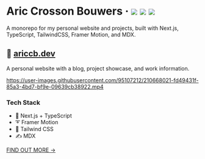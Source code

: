 <div>
  <h1>
    Aric Crosson Bouwers
    &middot;
    <img src="https://img.shields.io/website?style=flat-square&url=https%3A%2F%2Fwww.ariccb.dev"/>
    <img src="https://img.shields.io/github/deployments/ariccb/ariccb.dev/production?label=production&style=flat-square"/>
    <img src="https://img.shields.io/github/commit-activity/m/ariccb/ariccb.dev?style=flat-square"/>
  </h1>
</div>

A monorepo for my personal website and projects, built with Next.js, TypeScript, TailwindCSS, Framer Motion, and MDX.

## 📘 [ariccb.dev](https://www.ariccb.dev)

A personal website with a blog, project showcase, and work information.

https://user-images.githubusercontent.com/95107212/210668021-fd49431f-85a3-4bd7-bf9e-09639cb38922.mp4

### Tech Stack

- 🚀 Next.js + TypeScript
- ➰ Framer Motion
- 🍃 Tailwind CSS
- ✍ MDX

[FIND OUT MORE →](apps/ariccb.dev)
